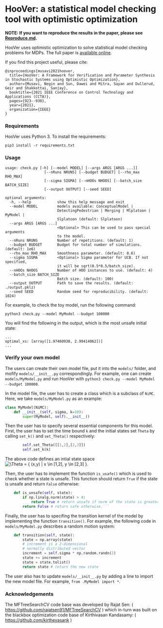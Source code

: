 # HooVer: a statistical model checking tool with optimistic optimization

__NOTE: If you want to reproduce the results in the paper, please see [Reproduce.md](Reproduce.md).__

HooVer uses optimistic optimization to solve statistical model checking problems for MDPs. The full paper is [available online](https://www.daweisun.me/wp-content/uploads/2021/08/musavi2021.pdf).

If you find this project useful, please cite:
```
@inproceedings{musavi2021hoover,
  title={HooVer: A Framework for Verification and Parameter Synthesis in Stochastic Systems using Optimistic Optimization},
  author={Musavi, Negin and Sun, Dawei and Mitra, Sayan and Dullerud, Geir and Shakkottai, Sanjay},
  booktitle={2021 IEEE Conference on Control Technology and Applications (CCTA)},
  pages={923--930},
  year={2021},
  organization={IEEE}
}
```

### Requirements
HooVer uses Python 3. To install the requirements:
```
pip3 install -r requirements.txt
```

### Usage
```
usage: check.py [-h] [--model MODEL] [--args ARGS [ARGS ...]]
                  [--nRuns NRUNS] [--budget BUDGET] [--rho_max RHO_MAX]
                  [--sigma SIGMA] [--nHOOs NHOOS] [--batch_size BATCH_SIZE]
                  [--output OUTPUT] [--seed SEED]

optional arguments:
  -h, --help            show this help message and exit
  --model MODEL         models available: ConceptualModel |
                        DetectingPedestrian | Merging | Mlplatoon | MyModel |
                        Slplatoon (default: Slplatoon)
  --args ARGS [ARGS ...]
                        <Optional> This can be used to pass special arguments
                        to the model.
  --nRuns NRUNS         Number of repetitions. (default: 1)
  --budget BUDGET       Budget for total number of simulations. (default: 1e6)
  --rho_max RHO_MAX     Smoothness parameter. (default: 0.6)
  --sigma SIGMA         <Optional> Sigma parameter for UCB. If not specified,
                        it will be sqrt(0.5*0.5/batch_size).
  --nHOOs NHOOS         Number of HOO instances to use. (default: 4)
  --batch_size BATCH_SIZE
                        Batch size. (default: 100)
  --output OUTPUT       Path to save the results. (default: ./output.pklz)
  --seed SEED           Random seed for reproducibility. (default: 1024)
```

For example, to check the toy model, run the following command:
```
python3 check.py --model MyModel --budget 100000
```
You will find the following in the output, which is the most unsafe initial state:
```
...
optimal_xs: [array([1.97460938, 2.99414062])]
...
```

### Verify your own model
The users can create their own model file, put it into the ```models/``` folder, and mofify ```models/__init__.py``` correspondingly. For example, one can create ```models/MyModel.py``` and run HooVer with ```python3 check.py --model MyModel --budget 100000```.

In the model file, the user has to create a class which is a subclass of ```NiMC```. Here, we take ```models/MyModel.py``` as an example:
```python
class MyModel(NiMC):
    def __init__(self, sigma, k=10):
        super(MyModel, self).__init__()
```
Then the user has to specify several essential components for this model. First, the user has to set the time bound ```k``` and the initial states set ```Theta``` by calling ```set_k()``` and ```set_Theta()``` respectively:
```python
        self.set_Theta([[1,2],[2,3]])
        self.set_k(k)
```

The above code defines an intial state space ![\Theta = \{ (x,y) | x \in \[1,2\], y \in \[2,3\] \}](https://render.githubusercontent.com/render/math?math=%5CTheta%20%3D%20%5C%7B%20(x%2Cy)%20%7C%20x%20%5Cin%20%5B1%2C2%5D%2C%20y%20%5Cin%20%5B2%2C3%5D%20%5C%7D).

Then, the user has to implement the function ```is_usafe()``` which is used to check whether a state is unsafe. This function should return ```True``` if the state is unsafe and return ```False``` otherwise:
```python
    def is_unsafe(self, state):
        if np.linalg.norm(state) > 4:
            return True # return unsafe if norm of the state is greater than 4.
        return False # return safe otherwise.```
```
Finally, the user has to specifing the transition kernel of the model by implementing the function ```transition()```. For example, the following code in ```models/MyModel.py``` describes a random motion system:
```python
    def transition(self, state):
        state = np.array(state)
        # increment is a 2-dimensional
        # normally distributed vector
        increment = self.sigma * np.random.randn(2)
        state += increment
        state = state.tolist()
        return state # return the new state
```

The user also has to update ```models/__init__.py``` by adding a line to import the new model file. For example, ```from .MyModel import *```.

### Acknowledgements

The MFTreeSearchCV code base was developed by Rajat Sen: ( https://github.com/rajatsen91/MFTreeSearchCV ) which in-turn was built on the blackbox optimization code base of Kirthivasan Kandasamy: ( https://github.com/kirthevasank )
